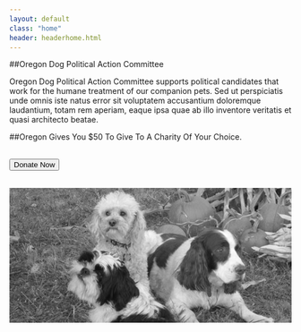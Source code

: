 ```yaml
---
layout: default
class: "home"
header: headerhome.html
---
```


##Oregon Dog Political Action Committee

Oregon Dog Political Action Committee supports political candidates that work for the humane treatment of our companion pets. Sed ut perspiciatis unde omnis iste natus error sit voluptatem accusantium doloremque laudantium, totam rem aperiam, eaque ipsa quae ab illo inventore veritatis et quasi architecto beatae.

##Oregon Gives You $50 To Give To A Charity Of Your Choice.

<p>
<br />
<button class="btn btn-warning btn-xl uppercase strong"><span class="glyphicon glyphicon-heart"></span> Donate Now</button>
<br /><br />
</p>

![Dogs](/images/home-dogs.jpg)
